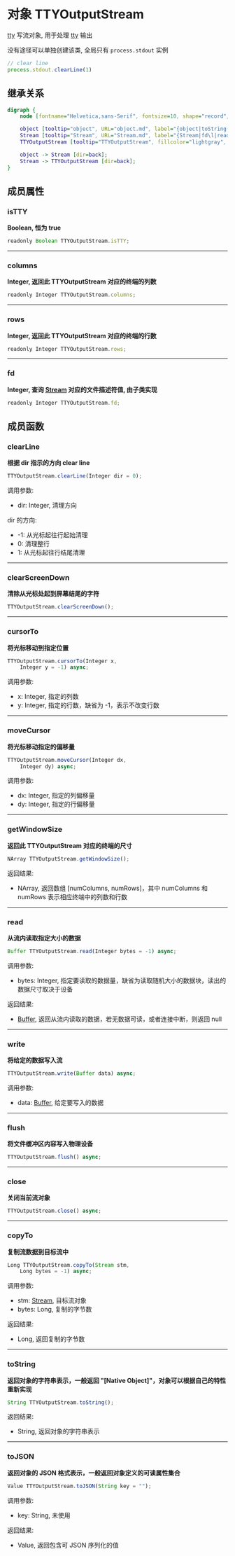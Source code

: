 # 对象 TTYOutputStream
[tty](../../module/ifs/tty.md) 写流对象, 用于处理 [tty](../../module/ifs/tty.md) 输出

没有途径可以单独创建该类, 全局只有 `process.stdout` 实例

```JavaScript
// clear line
process.stdout.clearLine(1)
```

## 继承关系
```dot
digraph {
    node [fontname="Helvetica,sans-Serif", fontsize=10, shape="record", style="filled", fillcolor="white"];

    object [tooltip="object", URL="object.md", label="{object|toString()\ltoJSON()\l}"];
    Stream [tooltip="Stream", URL="Stream.md", label="{Stream|fd\l|read()\lwrite()\lflush()\lclose()\lcopyTo()\l}"];
    TTYOutputStream [tooltip="TTYOutputStream", fillcolor="lightgray", id="me", label="{TTYOutputStream|isTTY\lcolumns\lrows\l|clearLine()\lclearScreenDown()\lcursorTo()\lmoveCursor()\lgetWindowSize()\l}"];

    object -> Stream [dir=back];
    Stream -> TTYOutputStream [dir=back];
}
```

## 成员属性
        
### isTTY
**Boolean, 恒为 true**

```JavaScript
readonly Boolean TTYOutputStream.isTTY;
```

--------------------------
### columns
**Integer, 返回此 TTYOutputStream 对应的终端的列数**

```JavaScript
readonly Integer TTYOutputStream.columns;
```

--------------------------
### rows
**Integer, 返回此 TTYOutputStream 对应的终端的行数**

```JavaScript
readonly Integer TTYOutputStream.rows;
```

--------------------------
### fd
**Integer, 查询 [Stream](Stream.md) 对应的文件描述符值, 由子类实现**

```JavaScript
readonly Integer TTYOutputStream.fd;
```

## 成员函数
        
### clearLine
**根据 dir 指示的方向 clear line**

```JavaScript
TTYOutputStream.clearLine(Integer dir = 0);
```

调用参数:
* dir: Integer, 清理方向

dir 的方向:
- -1: 从光标起往行起始清理
- 0: 清理整行
- 1: 从光标起往行结尾清理

--------------------------
### clearScreenDown
**清除从光标处起到屏幕结尾的字符**

```JavaScript
TTYOutputStream.clearScreenDown();
```

--------------------------
### cursorTo
**将光标移动到指定位置**

```JavaScript
TTYOutputStream.cursorTo(Integer x,
    Integer y = -1) async;
```

调用参数:
* x: Integer, 指定的列数
* y: Integer, 指定的行数，缺省为 -1，表示不改变行数

--------------------------
### moveCursor
**将光标移动指定的偏移量**

```JavaScript
TTYOutputStream.moveCursor(Integer dx,
    Integer dy) async;
```

调用参数:
* dx: Integer, 指定的列偏移量
* dy: Integer, 指定的行偏移量

--------------------------
### getWindowSize
**返回此 TTYOutputStream 对应的终端的尺寸**

```JavaScript
NArray TTYOutputStream.getWindowSize();
```

返回结果:
* NArray, 返回数组 [numColumns, numRows]，其中 numColumns 和 numRows 表示相应终端中的列数和行数

--------------------------
### read
**从流内读取指定大小的数据**

```JavaScript
Buffer TTYOutputStream.read(Integer bytes = -1) async;
```

调用参数:
* bytes: Integer, 指定要读取的数据量，缺省为读取随机大小的数据块，读出的数据尺寸取决于设备

返回结果:
* [Buffer](Buffer.md), 返回从流内读取的数据，若无数据可读，或者连接中断，则返回 null

--------------------------
### write
**将给定的数据写入流**

```JavaScript
TTYOutputStream.write(Buffer data) async;
```

调用参数:
* data: [Buffer](Buffer.md), 给定要写入的数据

--------------------------
### flush
**将文件缓冲区内容写入物理设备**

```JavaScript
TTYOutputStream.flush() async;
```

--------------------------
### close
**关闭当前流对象**

```JavaScript
TTYOutputStream.close() async;
```

--------------------------
### copyTo
**复制流数据到目标流中**

```JavaScript
Long TTYOutputStream.copyTo(Stream stm,
    Long bytes = -1) async;
```

调用参数:
* stm: [Stream](Stream.md), 目标流对象
* bytes: Long, 复制的字节数

返回结果:
* Long, 返回复制的字节数

--------------------------
### toString
**返回对象的字符串表示，一般返回 "[Native Object]"，对象可以根据自己的特性重新实现**

```JavaScript
String TTYOutputStream.toString();
```

返回结果:
* String, 返回对象的字符串表示

--------------------------
### toJSON
**返回对象的 JSON 格式表示，一般返回对象定义的可读属性集合**

```JavaScript
Value TTYOutputStream.toJSON(String key = "");
```

调用参数:
* key: String, 未使用

返回结果:
* Value, 返回包含可 JSON 序列化的值

